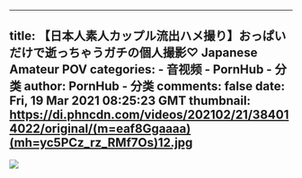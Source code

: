 
---
title: 【日本人素人カップル流出ハメ撮り】おっぱいだけで逝っちゃうガチの個人撮影♡ Japanese Amateur POV
categories: 
    - 音视频
    - PornHub - 分类
author: PornHub - 分类
comments: false
date: Fri, 19 Mar 2021 08:25:23 GMT
thumbnail: https://di.phncdn.com/videos/202102/21/384014022/original/(m=eaf8Ggaaaa)(mh=yc5PCz_rz_RMf7Os)12.jpg
---

<div>   
<img src="https://di.phncdn.com/videos/202102/21/384014022/original/(m=eaf8Ggaaaa)(mh=yc5PCz_rz_RMf7Os)12.jpg" referrerpolicy="no-referrer">  
</div>
            